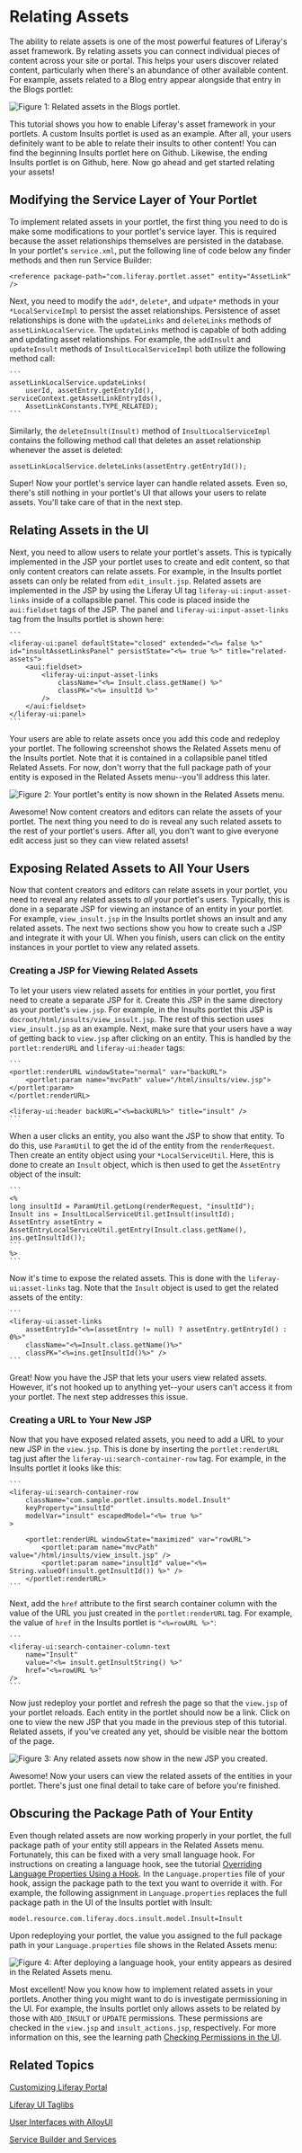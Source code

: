 # Relating Assets

The ability to relate assets is one of the most powerful features of Liferay's 
asset framework. By relating assets you can connect individual pieces of content 
across your site or portal. This helps your users discover related content, 
particularly when there's an abundance of other available content. For example, 
assets related to a Blog entry appear alongside that entry in the Blogs portlet:

![Figure 1: Related assets in the Blogs portlet.](../../images/asset-fw-related-blog-insults.png)

This tutorial shows you how to enable Liferay's asset framework in your 
portlets. A custom Insults portlet is used as an example. After all, your users 
definitely want to be able to relate their insults to other content! You can 
find the beginning Insults portlet here on Github. Likewise, the ending Insults 
portlet is on Github, here. Now go ahead and get started relating your assets!

## Modifying the Service Layer of Your Portlet

To implement related assets in your portlet, the first thing you need to do 
is make some modifications to your portlet's service layer. This is required 
because the asset relationships themselves are persisted in the database. In 
your portlet's `service.xml`, put the following line of code below any finder 
methods and then run Service Builder:

    <reference package-path="com.liferay.portlet.asset" entity="AssetLink" />

Next, you need to modify the `add*`, `delete*`, and `udpate*` methods in your 
`*LocalServiceImpl` to persist the asset relationships. Persistence of asset 
relationships is done with the `updateLinks` and `deleteLinks` methods of 
`assetLinkLocalService`. The `updateLinks` method is capable of both adding and 
updating asset relationships. For example, the `addInsult` and `updateInsult` 
methods of `InsultLocalServiceImpl` both utilize the following method call:

    ```
    assetLinkLocalService.updateLinks(
        userId, assetEntry.getEntryId(), serviceContext.getAssetLinkEntryIds(),
        AssetLinkConstants.TYPE_RELATED);
    ```

Similarly, the `deleteInsult(Insult)` method of `InsultLocalServiceImpl` 
contains the following method call that deletes an asset relationship whenever 
the asset is deleted:

    assetLinkLocalService.deleteLinks(assetEntry.getEntryId());

Super! Now your portlet's service layer can handle related assets. Even so, 
there's still nothing in your portlet's UI that allows your users to relate 
assets. You'll take care of that in the next step.

## Relating Assets in the UI

Next, you need to allow users to relate your portlet's assets. This is typically 
implemented in the JSP your portlet uses to create and edit content, so that 
only content creators can relate assets. For example, in the Insults portlet 
assets can only be related from `edit_insult.jsp`. Related assets are 
implemented in the JSP by using the Liferay UI tag 
`liferay-ui:input-asset-links` inside of a collapsible panel. This code is 
placed inside the `aui:fieldset` tags of the JSP. The panel and 
`liferay-ui:input-asset-links` tag from the Insults portlet is shown here:

    ```
    <liferay-ui:panel defaultState="closed" extended="<%= false %>" id="insultAssetLinksPanel" persistState="<%= true %>" title="related-assets">
        <aui:fieldset>
            <liferay-ui:input-asset-links
                className="<%= Insult.class.getName() %>"
                classPK="<%= insultId %>"
            />
        </aui:fieldset>
    </liferay-ui:panel>
    ```

Your users are able to relate assets once you add this code and redeploy your 
portlet. The following screenshot shows the Related Assets menu of the Insults 
portlet. Note that it is contained in a collapsible panel titled Related Assets. 
For now, don't worry that the full package path of your entity is exposed in the 
Related Assets menu--you'll address this later.

![Figure 2: Your portlet's entity is now shown in the Related Assets menu.](../../images/asset-fw-related-path-01.png)

Awesome! Now content creators and editors can relate the assets of your portlet. 
The next thing you need to do is reveal any such related assets to the rest of 
your portlet's users. After all, you don't want to give everyone edit access 
just so they can view related assets!

## Exposing Related Assets to All Your Users

Now that content creators and editors can relate assets in your portlet, you 
need to reveal any related assets to *all* your portlet's users. Typically, this 
is done in a separate JSP for viewing an instance of an entity in your portlet. 
For example, `view_insult.jsp` in the Insults portlet shows an insult and any 
related assets. The next two sections show you how to create such a JSP and 
integrate it with your UI. When you finish, users can click on the entity 
instances in your portlet to view any related assets.

### Creating a JSP for Viewing Related Assets

To let your users view related assets for entities in your portlet, you first 
need to create a separate JSP for it. Create this JSP in the same directory as 
your portlet's `view.jsp`. For example, in the Insults portlet this JSP is 
`docroot/html/insults/view_insult.jsp`. The rest of this section uses 
`view_insult.jsp` as an example. Next, make sure that your users have a way of 
getting back to `view.jsp` after clicking on an entity. This is handled by the 
`portlet:renderURL` and `liferay-ui:header` tags:

    ```
    <portlet:renderURL windowState="normal" var="backURL">
        <portlet:param name="mvcPath" value="/html/insults/view.jsp"></portlet:param>
    </portlet:renderURL>

    <liferay-ui:header backURL="<%=backURL%>" title="insult" />
    ```

When a user clicks an entity, you also want the JSP to show that entity. To do 
this, use `ParamUtil` to get the id of the entity from the `renderRequest`. Then 
create an entity object using your `*LocalServiceUtil`. Here, this is done to 
create an `Insult` object, which is then used to get the `AssetEntry` object of 
the insult:

    ```
    <%
    long insultId = ParamUtil.getLong(renderRequest, "insultId");
    Insult ins = InsultLocalServiceUtil.getInsult(insultId);
    AssetEntry assetEntry = AssetEntryLocalServiceUtil.getEntry(Insult.class.getName(), ins.getInsultId());
    ```
    %>
    ```

Now it's time to expose the related assets. This is done with the 
`liferay-ui:asset-links` tag. Note that the `Insult` object is used to get the 
related assets of the entity:

    ```
    <liferay-ui:asset-links
        assetEntryId="<%=(assetEntry != null) ? assetEntry.getEntryId() : 0%>"
        className="<%=Insult.class.getName()%>"
        classPK="<%=ins.getInsultId()%>" />
    ```

Great! Now you have the JSP that lets your users view related assets. However, 
it's not hooked up to anything yet--your users can't access it from your 
portlet. The next step addresses this issue.

### Creating a URL to Your New JSP

Now that you have exposed related assets, you need to add a URL to your new JSP 
in the `view.jsp`. This is done by inserting the `portlet:renderURL` tag just 
after the `liferay-ui:search-container-row` tag. For example, in the Insults 
portlet it looks like this:

    ```
    <liferay-ui:search-container-row
        className="com.sample.portlet.insults.model.Insult"
        keyProperty="insultId"
        modelVar="insult" escapedModel="<%= true %>"
    >
    
        <portlet:renderURL windowState="maximized" var="rowURL">
            <portlet:param name="mvcPath" value="/html/insults/view_insult.jsp" />
            <portlet:param name="insultId" value="<%= String.valueOf(insult.getInsultId()) %>" />
        </portlet:renderURL>
    ```

Next, add the `href` attribute to the first search container column with the 
value of the URL you just created in the `portlet:renderURL` tag. For example, 
the value of `href` in the Insults portlet is `"<%=rowURL %>"`:

    ```
    <liferay-ui:search-container-column-text
        name="Insult"
        value="<%= insult.getInsultString() %>"
        href="<%=rowURL %>"
    />
    ```

Now just redeploy your portlet and refresh the page so that the `view.jsp` of 
your portlet reloads. Each entity in the portlet should now be a link. Click on 
one to view the new JSP that you made in the previous step of this tutorial. 
Related assets, if you've created any yet, should be visible near the bottom of 
the page.

![Figure 3: Any related assets now show in the new JSP you created.](../../images/asset-fw-related-insult.png)

Awesome! Now your users can view the related assets of the entities in your 
portlet. There's just one final detail to take care of before you're finished.

## Obscuring the Package Path of Your Entity

Even though related assets are now working properly in your portlet, the full 
package path of your entity still appears in the Related Assets menu. 
Fortunately, this can be fixed with a very small language hook. For instructions 
on creating a language hook, see the tutorial 
[Overriding Language Properties Using a Hook](/tutorials/-/knowledge_base/6-2/overriding-language-properties-using-a-hook#creating-language-files). 
In the `Language.properties` file of your hook, assign the package path to the 
text you want to override it with. For example, the following assignment in 
`Language.properties` replaces the full package path in the UI of the Insults 
portlet with Insult:

    model.resource.com.liferay.docs.insult.model.Insult=Insult

Upon redeploying your portlet, the value you assigned to the full package path 
in your `Language.properties` file shows in the Related Assets menu:

![Figure 4: After deploying a language hook, your entity appears as desired in the Related Assets menu.](../../images/asset-fw-related-select.png)

Most excellent! Now you know how to implement related assets in your portlets. 
Another thing you might want to do is investigate permissioning in the UI. For 
example, the Insults portlet only allows assets to be related by those with 
`ADD_INSULT` or `UPDATE` permissions. These permissions are checked in the 
`view.jsp` and `insult_actions.jsp`, respectively. For more information on this, 
see the learning path [Checking Permissions in the UI](/learning-paths/-/knowledge_base/6-2/checking-for-permissions-in-the-ui).

## Related Topics

[Customizing Liferay Portal](/tutorials/-/knowledge_base/6-2/customizing-liferay-portal)

[Liferay UI Taglibs](/tutorials/-/knowledge_base/6-2/liferay-ui-taglibs)

[User Interfaces with AlloyUI](/tutorials/-/knowledge_base/6-2/alloyui)

[Service Builder and Services](/tutorials/-/knowledge_base/6-2/service-builder)
